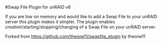 #Swap File Plugin for unRAID v6

If you are low on memory and would like to add a Swap File to your unRAID server this plugin makes it simpler.
The plugin enables creation/starting/stopping/changing of a Swap File on your unRAID server.

Forked from https://github.com/theone11/swapfile_plugin by theone11